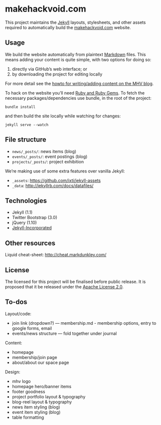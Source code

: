 makehackvoid.com
================

This project maintains the [Jekyll](//jekyllrb.com/) layouts, stylesheets, and other assets required to automatically build the [makehackvoid.com](//makehackvoid.com) website.

Usage
-----

We build the website automatically from plaintext [Markdown](//en.wikipedia.org/wiki/Markdown) files. This means adding your content is quite simple, with two options for doing so:

1. directly via GitHub’s web interface; or
2. by downloading the project for editing locally

For more detail see the [howto for writing/adding content on the MHV blog](//makehackvoid.com/blog/2014/03/15/writing-howto/).

To hack on the website you’ll need [Ruby and Ruby Gems](//jekyllrb.com/docs/installation/). To fetch the necessary packages/dependencies use bundle, in the root of the project:

    bundle install

and then build the site locally while watching for changes:

    jekyll serve --watch

File structure
--------------

- `news/_posts/`: news items (blog)
- `events/_posts/`: event postings (blog)
- `projects/_posts/`: project exhibition

We’re making use of some extra features over vanilla Jekyll:

- `_assets`: https://github.com/ixti/jekyll-assets
- `_data`: http://jekyllrb.com/docs/datafiles/

Technologies
------------
* Jekyll (1.1)
* Twitter Bootstrap (3.0)
* jQuery (1.10)
* [Jekyll-Incorporated](//github.com/kippt/jekyll-incorporated)

Other resources
---------------

Liquid cheat-sheet: http://cheat.markdunkley.com/

License
-------
The licensed for this project will be finalised before public release. It is proposed that it be released under the [Apache License 2.0](//www.apache.org/licenses/LICENSE-2.0).

To-dos
------

Layout/code:

- join link (dropdown?) — membership.md - membership options, entry to google forms, email
- events/news structure — fold together under journal

Content:

- homepage
- membership/join page
- about/about our space page

Design:

- mhv logo
- homepage hero/banner items
- footer goodness
- project portfolio layout & typography
- blog-reel layout & typography
- news item styling (blog)
- event item styling (blog)
- table formatting
